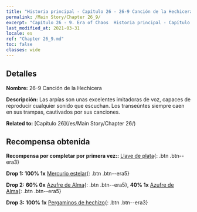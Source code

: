 ```yaml
---
title: "Historia principal - Capítulo 26 - 26-9 Canción de la Hechicera"
permalink: /Main Story/Chapter 26_9/
excerpt: "Capítulo 26 - 9. Era of Chaos  Historia principal - Capítulo 26_9. 26-9 Canción de la Hechicera"
last_modified_at: 2021-03-31
locale: es
ref: "Chapter 26_9.md"
toc: false
classes: wide
---
```


## Detalles

 **Nombre:** 26-9 Canción de la Hechicera

 **Descripción:** Las arpías son unas excelentes imitadoras de voz, capaces de reproducir cualquier sonido que escuchan. Los transeúntes siempre caen en sus trampas, cautivados por sus canciones.

 **Related to:** [Capítulo 26](/es/Main Story/Chapter 26/)

## Recompensa obtenida

 **Recompensa por completar por primera vez::** [Llave de plata](/es/Items/con_693/){: .btn .btn--era3}

 **Drop 1:** **100% 1x** [Mercurio estelar](/es/Items/mat_91/){: .btn .btn--era5}

 **Drop 2:** **60% 0x** [Azufre de Alma](/es/Items/mat_85/){: .btn .btn--era5}, **40% 1x** [Azufre de Alma](/es/Items/mat_85/){: .btn .btn--era5}

 **Drop 3:** **100% 1x** [Pergaminos de hechizo](/es/Items/con_694/){: .btn .btn--era3}

